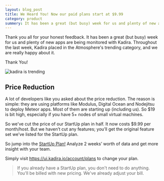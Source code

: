 ```yaml
---
layout: blog_post
title: We Heard You! Now our paid plans start at $9.99
category: product
summery: It has been a great (but busy) week for us and plenty of new apps are being monitored with Kadira. A lot of developers asked about a change to our pricing model. And we did it.
---
```


Thank you all for your honest feedback. It has been a great (but busy) week for us and plenty of new apps are being monitored with Kadira.  Throughout the last week, Kadira placed in the Atmosphere's trending category, and we are really happy about it.

Thank You!

![kadira is trending](https://i.cloudup.com/cLGo0E9I05.png)

## Price Reduction

A lot of developers like you asked about the price reduction. The reason is simple: they are using platforms like Modulus, Digital Ocean and Nodejitsu to deploy Meteor apps. Most of them are starting up (including us). So $19 is bit high, especially if you have 5+ nodes of small virtual machines.

So we've cut the price of our StartUp plan in half. It now costs $9.99 per month/host. But we haven’t cut any features; you’ll get the original feature set we’ve listed for the StartUp plan.

So jump into the [StartUp Plan!](https://kadira.io/pricing.html) Analyze 2 weeks’ worth of data and get more insight with your team.

Simply visit <https://ui.kadira.io/account/plans> to change your plan.

> If you already have a StartUp plan, you don't need to do anything. You'll be billed with new pricing. We've already adjust your bill.
